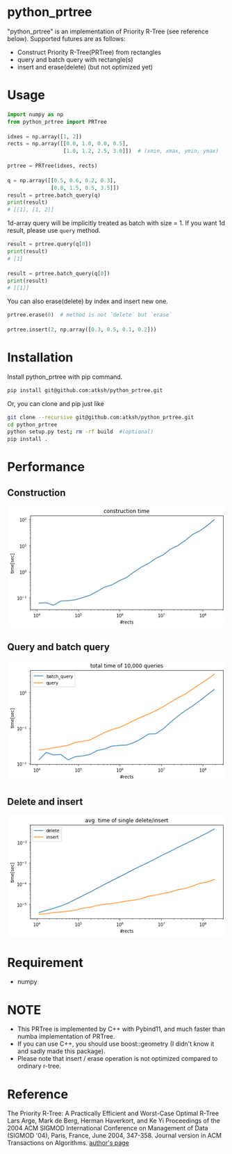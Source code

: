 # python_prtree

"python_prtree" is an implementation of Priority R-Tree (see reference below).
Supported futures are as follows:

- Construct Priority R-Tree(PRTree) from rectangles
- query and batch query with rectangle(s)
- insert and erase(delete) (but not optimized yet)


# Usage 
```python
import numpy as np
from python_prtree import PRTree

idxes = np.array([1, 2])
rects = np.array([[0.0, 1.0, 0.0, 0.5],
                  [1.0, 1.2, 2.5, 3.0]])  # (xmin, xmax, ymin, ymax)

prtree = PRTree(idxes, rects)

q = np.array([[0.5, 0.6, 0.2, 0.3],
              [0.8, 1.5, 0.5, 3.5]])
result = prtree.batch_query(q)
print(result)
# [[1], [1, 2]]
```

1d-array query will be implicitly treated as batch with size = 1.
If you want 1d result, please use `query` method.
```python
result = prtree.query(q[0])
print(result)
# [1]

result = prtree.batch_query(q[0])
print(result)
# [[1]]
```


You can also erase(delete) by index and insert new one.
```python
prtree.erase(0)  # method is not `delete` but `erase`

prtree.insert(2, np.array([0.3, 0.5, 0.1, 0.2]))
```

# Installation
Install python_prtree with pip command.
```bash
pip install git@github.com:atksh/python_prtree.git
```

Or, you can clone and pip just like
```bash
git clone --recursive git@github.com:atksh/python_prtree.git
cd python_prtree
python setup.py test; rm -rf build  #(optional)
pip install .
```

# Performance
## Construction
![fig1](./docs/images/fig1.png)

## Query and batch query
![fig2](./docs/images/fig2.png)

## Delete and insert
![fig3](./docs/images/fig3.png)

# Requirement
- numpy


# NOTE

- This PRTree is implemented by C++ with Pybind11, and much faster than numba implementation of PRTree.
- If you can use C++, you should use boost::geometry (I didn't know it and sadly made this package).
- Please note that insert / erase operation is not optimized compared to ordinary r-tree.


# Reference
The Priority R-Tree: A Practically Efficient and Worst-Case Optimal R-Tree
Lars Arge, Mark de Berg, Herman Haverkort, and Ke Yi
Proceedings of the 2004 ACM SIGMOD International Conference on Management of Data (SIGMOD '04), Paris, France, June 2004, 347-358. Journal version in ACM Transactions on Algorithms.
[author's page](https://www.cse.ust.hk/~yike/prtree/)
